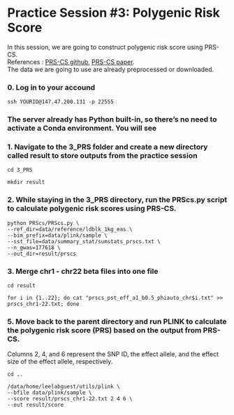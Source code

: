 # Practice Session #3: Polygenic Risk Score 

In this session, we are going to construct polygenic risk score using PRS-CS. \
References : [PRS-CS github](https://github.com/getian107/PRScs), [PRS-CS paper](https://www.ncbi.nlm.nih.gov/pmc/articles/PMC6467998/). \
The data we are going to use are already preprocessed or downloaded.

### 0. Log in to your accound
``` 
ssh YOURID@147.47.200.131 -p 22555
```

### The server already has Python built-in, so there’s no need to activate a Conda environment. You will see 


### 1. Navigate to the 3_PRS folder and create a new directory called result to store outputs from the practice session
```
cd 3_PRS
``` 
```
mkdir result 
``` 

### 2. While staying in the 3_PRS directory, run the PRScs.py script to calculate polygenic risk scores using PRS-CS.
```
python PRScs/PRScs.py \
--ref_dir=data/reference/ldblk_1kg_eas \
--bim_prefix=data/plink/sample \
--sst_file=data/summary_stat/sumstats_prscs.txt \
--n_gwas=177618 \
--out_dir=result/prscs
``` 

### 3. Merge chr1 - chr22 beta files into one file 
```
cd result
``` 
```
for i in {1..22}; do cat "prscs_pst_eff_a1_b0.5_phiauto_chr$i.txt" >> prscs_chr1-22.txt; done
``` 

### 5. Move back to the parent directory and run PLINK to calculate the polygenic risk score (PRS) based on the output from PRS-CS.
Columns 2, 4, and 6 represent the SNP ID, the effect allele, and the effect size of the effect allele, respectively.

```
cd ..
```
```
/data/home/leelabguest/utils/plink \
--bfile data/plink/sample \
--score result/prscs_chr1-22.txt 2 4 6 \
--out result/score
``` 
